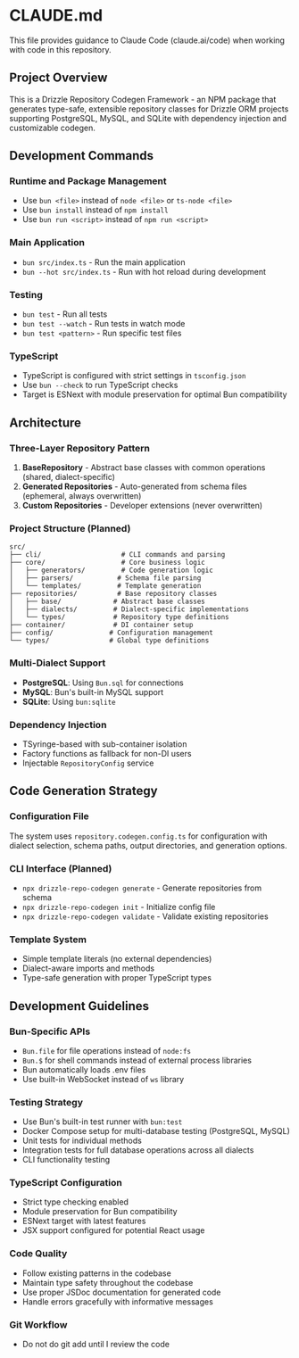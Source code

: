 # CLAUDE.md

This file provides guidance to Claude Code (claude.ai/code) when working with code in this repository.

## Project Overview

This is a Drizzle Repository Codegen Framework - an NPM package that generates type-safe, extensible repository classes for Drizzle ORM projects supporting PostgreSQL, MySQL, and SQLite with dependency injection and customizable codegen.

## Development Commands

### Runtime and Package Management
- Use `bun <file>` instead of `node <file>` or `ts-node <file>`
- Use `bun install` instead of `npm install`
- Use `bun run <script>` instead of `npm run <script>`

### Main Application
- `bun src/index.ts` - Run the main application
- `bun --hot src/index.ts` - Run with hot reload during development

### Testing
- `bun test` - Run all tests
- `bun test --watch` - Run tests in watch mode
- `bun test <pattern>` - Run specific test files

### TypeScript
- TypeScript is configured with strict settings in `tsconfig.json`
- Use `bun --check` to run TypeScript checks
- Target is ESNext with module preservation for optimal Bun compatibility

## Architecture

### Three-Layer Repository Pattern
1. **BaseRepository** - Abstract base classes with common operations (shared, dialect-specific)
2. **Generated Repositories** - Auto-generated from schema files (ephemeral, always overwritten)  
3. **Custom Repositories** - Developer extensions (never overwritten)

### Project Structure (Planned)
```
src/
├── cli/                    # CLI commands and parsing
├── core/                   # Core business logic
│   ├── generators/         # Code generation logic
│   ├── parsers/           # Schema file parsing
│   └── templates/         # Template generation
├── repositories/          # Base repository classes
│   ├── base/             # Abstract base classes
│   ├── dialects/         # Dialect-specific implementations
│   └── types/            # Repository type definitions
├── container/            # DI container setup
├── config/              # Configuration management
└── types/               # Global type definitions
```

### Multi-Dialect Support
- **PostgreSQL**: Using `Bun.sql` for connections
- **MySQL**: Bun's built-in MySQL support
- **SQLite**: Using `bun:sqlite` 

### Dependency Injection
- TSyringe-based with sub-container isolation
- Factory functions as fallback for non-DI users
- Injectable `RepositoryConfig` service

## Code Generation Strategy

### Configuration File
The system uses `repository.codegen.config.ts` for configuration with dialect selection, schema paths, output directories, and generation options.

### CLI Interface (Planned)
- `npx drizzle-repo-codegen generate` - Generate repositories from schema
- `npx drizzle-repo-codegen init` - Initialize config file
- `npx drizzle-repo-codegen validate` - Validate existing repositories

### Template System
- Simple template literals (no external dependencies)
- Dialect-aware imports and methods
- Type-safe generation with proper TypeScript types

## Development Guidelines

### Bun-Specific APIs
- `Bun.file` for file operations instead of `node:fs`
- `Bun.$` for shell commands instead of external process libraries
- Bun automatically loads .env files
- Use built-in WebSocket instead of `ws` library

### Testing Strategy
- Use Bun's built-in test runner with `bun:test`
- Docker Compose setup for multi-database testing (PostgreSQL, MySQL)
- Unit tests for individual methods
- Integration tests for full database operations across all dialects
- CLI functionality testing

### TypeScript Configuration
- Strict type checking enabled
- Module preservation for Bun compatibility
- ESNext target with latest features
- JSX support configured for potential React usage

### Code Quality
- Follow existing patterns in the codebase
- Maintain type safety throughout the codebase
- Use proper JSDoc documentation for generated code
- Handle errors gracefully with informative messages

### Git Workflow
- Do not do git add until I review the code